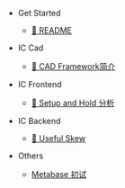 - Get Started

  - [:thought_balloon: README](README.md)

- IC Cad

  - [:key: CAD Framework简介](iccad/cad_framework.md)

- IC Frontend

  - [:book: Setup and Hold 分析](icfe/setup_hold.md)

- IC Backend

  - [:book: Useful Skew](icbe/useful_skew.md)

- Others

  - [Metabase 初试](other/use_metabase.md)
